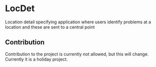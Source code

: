 LocDet
======

Location detail specifying application where users identify problems at a location and these are sent to a central point

Contribution
------------
Contribution to the project is currently not allowed, but this will change. Currently it is a holiday project.
